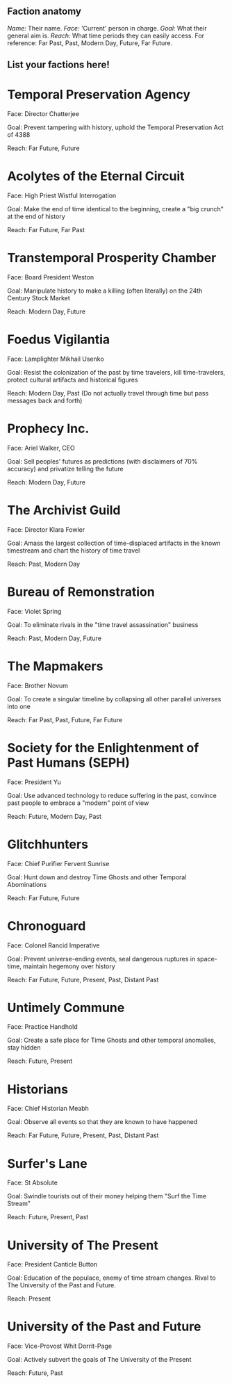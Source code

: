 ## Faction anatomy
*Name:* Their name.
*Face:* 'Current' person in charge.
*Goal:* What their general aim is.
*Reach:* What time periods they can easily access. For reference: Far Past, Past, Modern Day, Future, Far Future.

## List your factions here!

# Temporal Preservation Agency
Face: Director Chatterjee

Goal: Prevent tampering with history, uphold the Temporal Preservation Act of 4388

Reach: Far Future, Future

# Acolytes of the Eternal Circuit
Face: High Priest Wistful Interrogation 

Goal: Make the end of time identical to the beginning, create a "big crunch" at the end of history

Reach: Far Future, Far Past

# Transtemporal Prosperity Chamber
Face: Board President Weston

Goal: Manipulate history to make a killing (often literally) on the 24th Century Stock Market

Reach: Modern Day, Future

# Foedus Vigilantia

Face: Lamplighter Mikhail Usenko

Goal: Resist the colonization of the past by time travelers, kill time-travelers, protect cultural artifacts and historical figures

Reach: Modern Day, Past (Do not actually travel through time but pass messages back and forth)

# Prophecy Inc.
Face: Ariel Walker, CEO

Goal: Sell peoples' futures as predictions (with disclaimers of 70% accuracy) and privatize telling the future

Reach: Modern Day, Future

# The Archivist Guild
Face: Director Klara Fowler

Goal: Amass the largest collection of time-displaced artifacts in the known timestream and chart the history of time travel

Reach: Past, Modern Day

# Bureau of Remonstration
Face: Violet Spring

Goal: To eliminate rivals in the "time travel assassination" business

Reach: Past, Modern Day, Future

# The Mapmakers
Face: Brother Novum

Goal: To create a singular timeline by collapsing all other parallel universes into one

Reach: Far Past, Past, Future, Far Future

# Society for the Enlightenment of Past Humans (SEPH)
Face: President Yu

Goal: Use advanced technology to reduce suffering in the past, convince past people to embrace a "modern" point of view

Reach: Future, Modern Day, Past

# Glitchhunters
Face: Chief Purifier Fervent Sunrise

Goal: Hunt down and destroy Time Ghosts and other Temporal Abominations

Reach: Far Future, Future

# Chronoguard
Face: Colonel Rancid Imperative

Goal: Prevent universe-ending events, seal dangerous ruptures in space-time, maintain hegemony over history

Reach: Far Future, Future, Present, Past, Distant Past

# Untimely Commune
Face: Practice Handhold

Goal: Create a safe place for Time Ghosts and other temporal anomalies, stay hidden

Reach: Future, Present

# Historians
Face: Chief Historian Meabh

Goal: Observe all events so that they are known to have happened

Reach: Far Future, Future, Present, Past, Distant Past

# Surfer's Lane
Face: St Absolute

Goal: Swindle tourists out of their money helping them "Surf the Time Stream"

Reach: Future, Present, Past

# University of The Present
Face: President Canticle Button

Goal: Education of the populace, enemy of time stream changes. Rival to The University of the Past and Future.

Reach: Present

# University of the Past and Future
Face: Vice-Provost Whit Dorrit-Page

Goal: Actively subvert the goals of The University of the Present 

Reach: Future, Past
